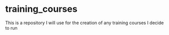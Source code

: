 # training_courses
This is a repository I will use for the creation of any training courses I decide to run
